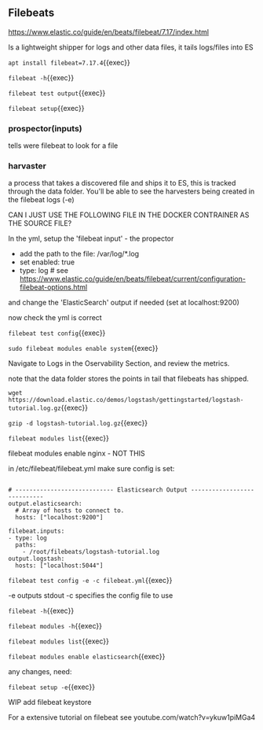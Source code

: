 ## Filebeats

https://www.elastic.co/guide/en/beats/filebeat/7.17/index.html

Is a lightweight shipper for logs and other data files, it tails logs/files into ES

`apt install filebeat=7.17.4`{{exec}}

`filebeat -h`{{exec}}

`filebeat test output`{{exec}}

`filebeat setup`{{exec}}

### prospector(inputs)

tells were filebeat to look for a file


### harvaster

a process that takes a discovered file and ships it to ES, this is tracked through the data folder. You'll be able to see the harvesters being created in the filebeat logs (-e)

CAN I JUST USE THE FOLLOWING FILE IN THE DOCKER CONTRAINER AS THE SOURCE 
FILE?

In the yml, setup the 'filebeat input' - the propector

- add the path to the file: /var/log/*.log
- set enabled: true
- type: log  # see https://www.elastic.co/guide/en/beats/filebeat/current/configuration-filebeat-options.html 

and change the 'ElasticSearch' output if needed (set at localhost:9200)

now check the yml is correct

`filebeat test config`{{exec}}

`sudo filebeat modules enable system`{{exec}}

Navigate to Logs in the Oservability Section, and review the metrics.


note that the data folder stores the points in tail that filebeats has shipped.







`wget https://download.elastic.co/demos/logstash/gettingstarted/logstash-tutorial.log.gz`{{exec}}

`gzip -d logstash-tutorial.log.gz`{{exec}}


`filebeat modules list`{{exec}}

filebeat modules enable nginx  - NOT THIS

in /etc/filebeat/filebeat.yml  make sure config is set:

```

# ---------------------------- Elasticsearch Output ----------------------------
output.elasticsearch:
  # Array of hosts to connect to.
  hosts: ["localhost:9200"]

filebeat.inputs:
- type: log
  paths:
    - /root/filebeats/logstash-tutorial.log 
output.logstash:
  hosts: ["localhost:5044"]
```

`filebeat test config -e -c filebeat.yml`{{exec}}

-e outputs stdout
-c specifies the config file to use


`filebeat -h`{{exec}}


`filebeat modules -h`{{exec}}

`filebeat modules list`{{exec}}

`filebeat modules enable elasticsearch`{{exec}}

any changes, need:

`filebeat setup -e`{{exec}}

WIP add filebeat keystore


For a extensive tutorial on filebeat see
youtube.com/watch?v=ykuw1piMGa4




